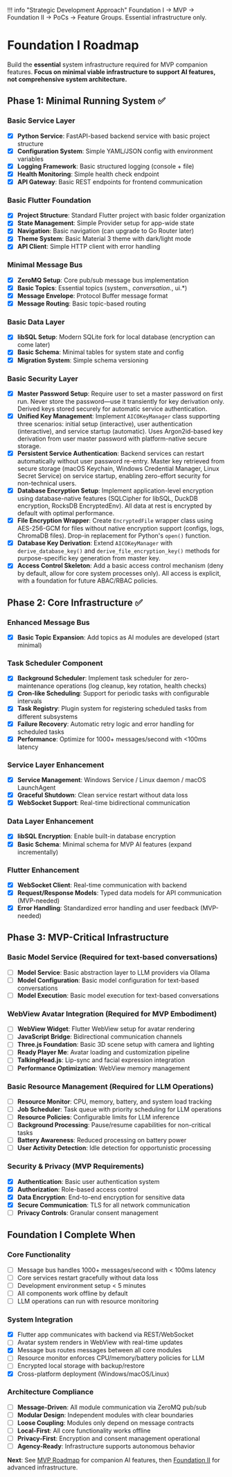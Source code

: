 !!! info "Strategic Development Approach"
    Foundation I → MVP → Foundation II → PoCs → Feature Groups. Essential infrastructure only.

# Foundation I Roadmap

Build the **essential** system infrastructure required for MVP companion features. **Focus on minimal viable infrastructure to support AI features, not comprehensive system architecture.**

## Phase 1: Minimal Running System ✅

### Basic Service Layer
- [x] **Python Service**: FastAPI-based backend service with basic project structure
- [x] **Configuration System**: Simple YAML/JSON config with environment variables
- [x] **Logging Framework**: Basic structured logging (console + file)
- [x] **Health Monitoring**: Simple health check endpoint
- [x] **API Gateway**: Basic REST endpoints for frontend communication

### Basic Flutter Foundation
- [x] **Project Structure**: Standard Flutter project with basic folder organization
- [x] **State Management**: Simple Provider setup for app-wide state
- [x] **Navigation**: Basic navigation (can upgrade to Go Router later)
- [x] **Theme System**: Basic Material 3 theme with dark/light mode
- [x] **API Client**: Simple HTTP client with error handling

### Minimal Message Bus
- [x] **ZeroMQ Setup**: Core pub/sub message bus implementation
- [x] **Basic Topics**: Essential topics (system.*, conversation.*, ui.*)
- [x] **Message Envelope**: Protocol Buffer message format
- [x] **Message Routing**: Basic topic-based routing

### Basic Data Layer
- [x] **libSQL Setup**: Modern SQLite fork for local database (encryption can come later)
- [x] **Basic Schema**: Minimal tables for system state and config
- [x] **Migration System**: Simple schema versioning

### Basic Security Layer
- [x] **Master Password Setup**: Require user to set a master password on first run. Never store the password—use it transiently for key derivation only. Derived keys stored securely for automatic service authentication.
- [x] **Unified Key Management**: Implement `AICOKeyManager` class supporting three scenarios: initial setup (interactive), user authentication (interactive), and service startup (automatic). Uses Argon2id-based key derivation from user master password with platform-native secure storage.
- [x] **Persistent Service Authentication**: Backend services can restart automatically without user password re-entry. Master key retrieved from secure storage (macOS Keychain, Windows Credential Manager, Linux Secret Service) on service startup, enabling zero-effort security for non-technical users.
- [x] **Database Encryption Setup**: Implement application-level encryption using database-native features (SQLCipher for libSQL, DuckDB encryption, RocksDB EncryptedEnv). All data at rest is encrypted by default with optimal performance.
- [x] **File Encryption Wrapper**: Create `EncryptedFile` wrapper class using AES-256-GCM for files without native encryption support (configs, logs, ChromaDB files). Drop-in replacement for Python's `open()` function.
- [x] **Database Key Derivation**: Extend `AICOKeyManager` with `derive_database_key()` and `derive_file_encryption_key()` methods for purpose-specific key generation from master key.
- [x] **Access Control Skeleton**: Add a basic access control mechanism (deny by default, allow for core system processes only). All access is explicit, with a foundation for future ABAC/RBAC policies.

## Phase 2: Core Infrastructure ✅

### Enhanced Message Bus
- [x] **Basic Topic Expansion**: Add topics as AI modules are developed (start minimal)

### Task Scheduler Component
- [x] **Background Scheduler**: Implement task scheduler for zero-maintenance operations (log cleanup, key rotation, health checks)
- [x] **Cron-like Scheduling**: Support for periodic tasks with configurable intervals
- [x] **Task Registry**: Plugin system for registering scheduled tasks from different subsystems
- [x] **Failure Recovery**: Automatic retry logic and error handling for scheduled tasks
- [x] **Performance**: Optimize for 1000+ messages/second with <100ms latency

### Service Layer Enhancement
- [x] **Service Management**: Windows Service / Linux daemon / macOS LaunchAgent
- [x] **Graceful Shutdown**: Clean service restart without data loss
- [x] **WebSocket Support**: Real-time bidirectional communication

### Data Layer Enhancement
- [x] **libSQL Encryption**: Enable built-in database encryption
- [x] **Basic Schema**: Minimal schema for MVP AI features (expand incrementally)

### Flutter Enhancement
- [x] **WebSocket Client**: Real-time communication with backend
- [x] **Request/Response Models**: Typed data models for API communication (MVP-needed)
- [x] **Error Handling**: Standardized error handling and user feedback (MVP-needed)

## Phase 3: MVP-Critical Infrastructure

### Basic Model Service (Required for text-based conversations)
- [ ] **Model Service**: Basic abstraction layer to LLM providers via Ollama
- [ ] **Model Configuration**: Basic model configuration for text-based conversations
- [ ] **Model Execution**: Basic model execution for text-based conversations

### WebView Avatar Integration (Required for MVP Embodiment)
- [ ] **WebView Widget**: Flutter WebView setup for avatar rendering
- [ ] **JavaScript Bridge**: Bidirectional communication channels
- [ ] **Three.js Foundation**: Basic 3D scene setup with camera and lighting
- [ ] **Ready Player Me**: Avatar loading and customization pipeline
- [ ] **TalkingHead.js**: Lip-sync and facial expression integration
- [ ] **Performance Optimization**: WebView memory management

### Basic Resource Management (Required for LLM Operations)
- [ ] **Resource Monitor**: CPU, memory, battery, and system load tracking
- [ ] **Job Scheduler**: Task queue with priority scheduling for LLM operations
- [ ] **Resource Policies**: Configurable limits for LLM inference
- [ ] **Background Processing**: Pause/resume capabilities for non-critical tasks
- [ ] **Battery Awareness**: Reduced processing on battery power
- [ ] **User Activity Detection**: Idle detection for opportunistic processing

### Security & Privacy (MVP Requirements)
- [x] **Authentication**: Basic user authentication system
- [x] **Authorization**: Role-based access control
- [x] **Data Encryption**: End-to-end encryption for sensitive data
- [x] **Secure Communication**: TLS for all network communication
- [ ] **Privacy Controls**: Granular consent management

## Foundation I Complete When

### Core Functionality
- [ ] Message bus handles 1000+ messages/second with < 100ms latency
- [ ] Core services restart gracefully without data loss
- [ ] Development environment setup < 5 minutes
- [ ] All components work offline by default
- [ ] LLM operations can run with resource monitoring

### System Integration
- [x] Flutter app communicates with backend via REST/WebSocket
- [ ] Avatar system renders in WebView with real-time updates
- [x] Message bus routes messages between all core modules
- [ ] Resource monitor enforces CPU/memory/battery policies for LLM
- [ ] Encrypted local storage with backup/restore
- [x] Cross-platform deployment (Windows/macOS/Linux)

### Architecture Compliance
- [ ] **Message-Driven**: All module communication via ZeroMQ pub/sub
- [ ] **Modular Design**: Independent modules with clear boundaries
- [ ] **Loose Coupling**: Modules only depend on message contracts
- [ ] **Local-First**: All core functionality works offline
- [ ] **Privacy-First**: Encryption and consent management operational
- [ ] **Agency-Ready**: Infrastructure supports autonomous behavior

**Next**: See [MVP Roadmap](mvp.md) for companion AI features, then [Foundation II](foundation_II.md) for advanced infrastructure.
